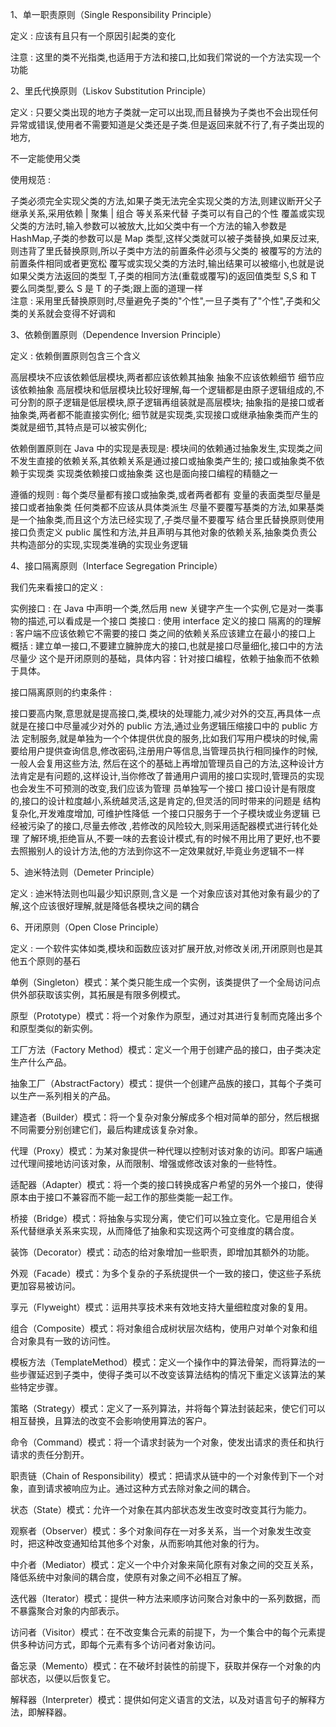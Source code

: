 1、单一职责原则（Single Responsibility Principle）

定义 : 应该有且只有一个原因引起类的变化

注意 : 这里的类不光指类,也适用于方法和接口,比如我们常说的一个方法实现一个功能


2、里氏代换原则（Liskov Substitution Principle）

定义 : 只要父类出现的地方子类就一定可以出现,而且替换为子类也不会出现任何异常或错误,使用者不需要知道是父类还是子类.但是返回来就不行了,有子类出现的地方,

不一定能使用父类

使用规范 : 

子类必须完全实现父类的方法,如果子类无法完全实现父类的方法,则建议断开父子继承关系,采用依赖 | 聚集 | 组合 等关系来代替
子类可以有自己的个性
覆盖或实现父类的方法时,输入参数可以被放大,比如父类中有一个方法的输入参数是 HashMap,子类的参数可以是 Map 类型,这样父类就可以被子类替换,如果反过来,则违背了里氏替换原则,所以子类中方法的前置条件必须与父类的
    被覆写的方法的前置条件相同或者更宽松
覆写或实现父类的方法时,输出结果可以被缩小,也就是说如果父类方法返回的类型 T,子类的相同方法(重载或覆写)的返回值类型 S,S 和 T 要么同类型,要么 S 是 T 的子类;跟上面的道理一样    
注意 : 采用里氏替换原则时,尽量避免子类的"个性",一旦子类有了"个性",子类和父类的关系就会变得不好调和

3、依赖倒置原则（Dependence Inversion Principle）

定义 : 依赖倒置原则包含三个含义

高层模块不应该依赖低层模块,两者都应该依赖其抽象
抽象不应该依赖细节
细节应该依赖抽象
高层模块和低层模块比较好理解,每一个逻辑都是由原子逻辑组成的,不可分割的原子逻辑是低层模块,原子逻辑再组装就是高层模块;
抽象指的是接口或者抽象类,两者都不能直接实例化;
细节就是实现类,实现接口或继承抽象类而产生的类就是细节,其特点是可以被实例化;
 
依赖倒置原则在 Java 中的实现是表现是:
模块间的依赖通过抽象发生,实现类之间不发生直接的依赖关系,其依赖关系是通过接口或抽象类产生的;
接口或抽象类不依赖于实现类
实现类依赖接口或抽象类
这也是面向接口编程的精髓之一
 
遵循的规则 : 
每个类尽量都有接口或抽象类,或者两者都有
变量的表面类型尽量是接口或者抽象类
任何类都不应该从具体类派生
尽量不要覆写基类的方法,如果基类是一个抽象类,而且这个方法已经实现了,子类尽量不要覆写
结合里氏替换原则使用
接口负责定义 public 属性和方法,并且声明与其他对象的依赖关系,抽象类负责公共构造部分的实现,实现类准确的实现业务逻辑

4、接口隔离原则（Interface Segregation Principle）

我们先来看接口的定义 : 

实例接口 : 在 Java 中声明一个类,然后用 new 关键字产生一个实例,它是对一类事物的描述,可以看成是一个接口
类接口 : 使用 interface 定义的接口
隔离的的理解 : 
客户端不应该依赖它不需要的接口
类之间的依赖关系应该建立在最小的接口上
概括 : 建立单一接口,不要建立臃肿庞大的接口,也就是接口尽量细化,接口中的方法尽量少
这个是开闭原则的基础，具体内容：针对接口编程，依赖于抽象而不依赖于具体。

接口隔离原则的约束条件 : 

接口要高内聚,意思就是提高接口,类,模块的处理能力,减少对外的交互,再具体一点就是在接口中尽量减少对外的 public 方法,通过业务逻辑压缩接口中的 public 方法
定制服务,就是单独为一个个体提供优良的服务,比如我们写用户模块的时候,需要给用户提供查询信息,修改密码,注册用户等信息,当管理员执行相同操作的时候,一般人会复用这些方法,
      然后在这个的基础上再增加管理员自己的方法,这种设计方法肯定是有问题的,这样设计,当你修改了普通用户调用的接口实现时,管理员的实现也会发生不可预测的改变,我们应该为管理
      员单独写一个接口
接口设计是有限度的,接口的设计粒度越小,系统越灵活,这是肯定的,但灵活的同时带来的问题是 结构复杂化,开发难度增加, 可维护性降低
一个接口只服务于一个子模块或业务逻辑
已经被污染了的接口,尽量去修改 ,若修改的风险较大,则采用适配器模式进行转化处理
了解环境,拒绝盲从,不要一味的去套设计模式,有的时候不用比用了更好,也不要去照搬别人的设计方法,他的方法到你这不一定效果就好,毕竟业务逻辑不一样

5、迪米特法则（Demeter Principle）

定义 : 迪米特法则也叫最少知识原则,含义是 一个对象应该对其他对象有最少的了解,这个应该很好理解,就是降低各模块之间的耦合

6、开闭原则（Open Close Principle）

定义 : 一个软件实体如类,模块和函数应该对扩展开放,对修改关闭,开闭原则也是其他五个原则的基石





单例（Singleton）模式：某个类只能生成一个实例，该类提供了一个全局访问点供外部获取该实例，其拓展是有限多例模式。

原型（Prototype）模式：将一个对象作为原型，通过对其进行复制而克隆出多个和原型类似的新实例。

工厂方法（Factory Method）模式：定义一个用于创建产品的接口，由子类决定生产什么产品。

抽象工厂（AbstractFactory）模式：提供一个创建产品族的接口，其每个子类可以生产一系列相关的产品。

建造者（Builder）模式：将一个复杂对象分解成多个相对简单的部分，然后根据不同需要分别创建它们，最后构建成该复杂对象。

代理（Proxy）模式：为某对象提供一种代理以控制对该对象的访问。即客户端通过代理间接地访问该对象，从而限制、增强或修改该对象的一些特性。

适配器（Adapter）模式：将一个类的接口转换成客户希望的另外一个接口，使得原本由于接口不兼容而不能一起工作的那些类能一起工作。

桥接（Bridge）模式：将抽象与实现分离，使它们可以独立变化。它是用组合关系代替继承关系来实现，从而降低了抽象和实现这两个可变维度的耦合度。

装饰（Decorator）模式：动态的给对象增加一些职责，即增加其额外的功能。

外观（Facade）模式：为多个复杂的子系统提供一个一致的接口，使这些子系统更加容易被访问。

享元（Flyweight）模式：运用共享技术来有效地支持大量细粒度对象的复用。

组合（Composite）模式：将对象组合成树状层次结构，使用户对单个对象和组合对象具有一致的访问性。

模板方法（TemplateMethod）模式：定义一个操作中的算法骨架，而将算法的一些步骤延迟到子类中，使得子类可以不改变该算法结构的情况下重定义该算法的某些特定步骤。

策略（Strategy）模式：定义了一系列算法，并将每个算法封装起来，使它们可以相互替换，且算法的改变不会影响使用算法的客户。

命令（Command）模式：将一个请求封装为一个对象，使发出请求的责任和执行请求的责任分割开。

职责链（Chain of Responsibility）模式：把请求从链中的一个对象传到下一个对象，直到请求被响应为止。通过这种方式去除对象之间的耦合。

状态（State）模式：允许一个对象在其内部状态发生改变时改变其行为能力。

观察者（Observer）模式：多个对象间存在一对多关系，当一个对象发生改变时，把这种改变通知给其他多个对象，从而影响其他对象的行为。

中介者（Mediator）模式：定义一个中介对象来简化原有对象之间的交互关系，降低系统中对象间的耦合度，使原有对象之间不必相互了解。

迭代器（Iterator）模式：提供一种方法来顺序访问聚合对象中的一系列数据，而不暴露聚合对象的内部表示。

访问者（Visitor）模式：在不改变集合元素的前提下，为一个集合中的每个元素提供多种访问方式，即每个元素有多个访问者对象访问。

备忘录（Memento）模式：在不破坏封装性的前提下，获取并保存一个对象的内部状态，以便以后恢复它。

解释器（Interpreter）模式：提供如何定义语言的文法，以及对语言句子的解释方法，即解释器。